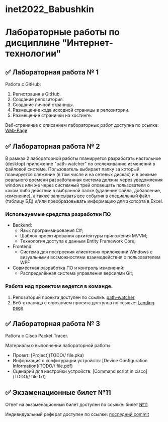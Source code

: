 # inet2022_Babushkin
# Лабораторные работы по дисциплине "Интернет-технологии"
## ✅ Лабораторная работа № 1
Работа с GitHub:

1. Регистрация в GitHub.
2. Создание репозитория.
3. Создание личной страницы.
4. Размещение кода исходной страницы в репозитории.
5. Размещение странички на хостинге.

Веб-страничка с описанием лабораторных работ доступна по ссылке: [Web-Page](https://github.com/Trickster22/inet2022_Alexandrov)

## ✅ Лабораторная работа № 2
В рамках 2 лабораторной работы планируется разработать настольное (desktop) приложение "path-watcher" по отслеживанию изменений в файловой системе. Пользователь выбирает папку за который планируется слежение (в том числе и на сетевых дисках) и в режиме реального времени разработанная система должна через уведомления windows или же через системный трей оповещать пользователя о каком либо действии в выбранной папке (удаление файла, добавление, изменение), а также записывать все события в специальный файл (таблицу БД) и/или преобразовывать информацию для экспорта в Excel.

### Используемые средства разработки ПО
* Backend:
   + Язык программирования С#;
   + Шаблон проектирования архитектуры приложения MVVM;
   + Технология доступа к данным Entity Framework Core;
* Frontend:
   + Cистема для построения клиентских приложений Windows с визуальными возможностями взаимодействия с пользователем WPF
* Совместная разработка ПО и контроль изменений:
   + Распределённая система управления версиями Git;
### Работа над проектом ведется в команде.
1. Репозиторий проекта доступен по ссылке: [path-watcher](https://github.com/ByKaS12/path-watcher)
2. Веб-страница с описанием проекта доступна по ссылке: [Landing page](https://trickster22.github.io/)

## ✅ Лабораторная работа № 3

Работа с Сisco Packet Tracer.

Материалы о выполнении лабораторной работы:
* Проект: [Project](TODO// file.pka)
* Информация о конфигурации устройств: [Device Configuration Information](TODO// file.pdf)
* Сценарий для настройки устройств: [Command script in cisco](TODO// file.txt)

## ✅ Экзаменационные билет №11
Ответ на экзаменационный билет доступен по ссылке: билет [№11](https://github.com/stankin/inet-2022/wiki/exam11)

Индивидуальный реферат доступен по ссылке: [последний commit](https://github.com/stankin/inet-2022/wiki/exam11/_compare/7f4f6bc5415daa9129403fdca6271a4c42d042aa...ce662284b3bf5519e8082b1ba7df5fb8804c460f)
